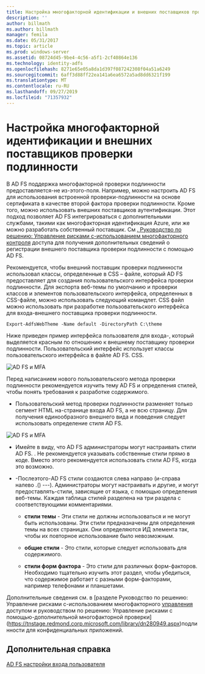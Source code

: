 ```yaml
---
title: Настройка многофакторной идентификации и внешних поставщиков проверки подлинности
description: ''
author: billmath
ms.author: billmath
manager: femila
ms.date: 05/31/2017
ms.topic: article
ms.prod: windows-server
ms.assetid: 08724d45-9be4-4c56-a5f1-2cf40864e136
ms.technology: identity-adfs
ms.openlocfilehash: 8271e65e05a8da1d397f087242308f04a51a6249
ms.sourcegitcommit: 6aff3d88ff22ea141a6ea6572a5ad8dd6321f199
ms.translationtype: MT
ms.contentlocale: ru-RU
ms.lasthandoff: 09/27/2019
ms.locfileid: "71357932"
---
```

# <a name="multi-factor-authentication-and-external-authentication-providers-customization"></a>Настройка многофакторной идентификации и внешних поставщиков проверки подлинности 



В AD FS поддержка многофакторной проверки подлинности предоставляется\-не из\-этого\-поля. Например, можно настроить AD FS для использования встроенной проверки\-подлинности на основе сертификата в качестве второй фактора проверки подлинности. Кроме того, можно использовать внешних поставщиков аутентификации. Этот подход позволяет AD FS интегрироваться с дополнительными службами, такими как многофакторная идентификация Azure, или же можно разработать собственный поставщик. См [. Руководство по решению: Управление рисками с\-использованием многофакторного контроля](https://technet.microsoft.com/library/dn280937.aspx) доступа для получения дополнительных сведений о регистрации внешнего поставщика проверки подлинности с помощью AD FS.  
  
Рекомендуется, чтобы внешний поставщик проверки подлинности использовал классы, определенные в CSS – файле, который AD FS предоставляет для создания пользовательского интерфейса проверки подлинности. Для экспорта веб-темы по умолчанию и проверки классов и элементов пользовательского интерфейса, определенных в CSS-файле, можно использовать следующий командлет. CSS файл можно использовать при разработке пользовательского интерфейса для входа\-внешнего поставщика проверки подлинности.  
  

    Export-AdfsWebTheme -Name default -DirectoryPath C:\theme  
 
  
Ниже приведен пример интерфейса пользователя для входа\-, который выделяется красным по отношению к внешнему поставщику проверки подлинности. Пользовательский интерфейс использует классы пользовательского интерфейса в файле AD FS. CSS.  
  
![AD FS и MFA](media/AD-FS-user-sign-in-customization/ADFS_Blue_Custom8.png)  
  
Перед написанием нового пользовательского метода проверки подлинности рекомендуется изучить тему AD FS и определения стилей, чтобы понять требования к разработке содержимого.  
  
-   Пользовательский метод проверки подлинности разменяет только сегмент HTML на\-странице входа AD FS, а не всю страницу. Для получения единообразного внешнего вида и поведения следует использовать определение стиля AD FS.  
  
![AD FS и MFA](media/AD-FS-user-sign-in-customization/ADFS_Blue_Custom9.png)  
  
-   Имейте в виду, что AD FS администраторы могут настраивать стили AD FS. . Не рекомендуется указывать собственные стили прямо в коде. Вместо этого рекомендуется использовать стили AD FS, когда это возможно.  
  
-   \-Послеэтого\-AD FS стили создаются слева направо \(и\-справа налево .\(\) \-\-\-\). Администраторы могут настраивать и другие, и могут предоставлять\-стили, зависящие от языка, с помощью определения веб-темы. Каждая таблица стилей разделена на три раздела с соответствующими комментариями.  
  
    -   **стили темы** \- Эти стили не должны использоваться и не могут быть использованы. Эти стили предназначены для определения темы на всех страницах. Они определяются ИД элемента так, чтобы их повторное использование было невозможным.  
  
    -   **общие стили** \- Это стили, которые следует использовать для содержимого.  
  
    -   **стили форм фактора** \- Это стили для различных форм-факторов. Необходимо тщательно изучить этот раздел, чтобы убедиться, что содержимое работает с разными форм-факторами, например телефонами и планшетами.  
  
Дополнительные сведения см. в [разделе Руководство по решению: Управление рисками с\-использованием многофакторного [управления](https://technet.microsoft.com/library/dn280937.aspx) доступом и руководством по решению: Управление рисками с помощью\-дополнительной многофакторной проверки](https://tnstage.redmond.corp.microsoft.com/library/dn280949.aspx)подлинности для конфиденциальных приложений.  

## <a name="additional-references"></a>Дополнительная справка 
[AD FS настройки входа пользователя](AD-FS-user-sign-in-customization.md) 
